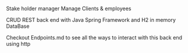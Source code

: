 Stake holder manager 
Manage Clients & employees

CRUD REST back end with Java Spring Framework
and H2 in memory DataBase

Checkout Endpoints.md to see all the ways to interact with
this back end using http
